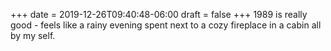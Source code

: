 +++
date = 2019-12-26T09:40:48-06:00
draft = false
+++
1989 is really good - feels like a rainy evening spent next to a cozy fireplace in a cabin all by my self.